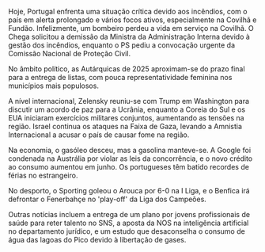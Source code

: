 Hoje, Portugal enfrenta uma situação crítica devido aos incêndios, com o país em alerta prolongado e vários focos ativos, especialmente na Covilhã e Fundão. Infelizmente, um bombeiro perdeu a vida em serviço na Covilhã. O Chega solicitou a demissão da Ministra da Administração Interna devido à gestão dos incêndios, enquanto o PS pediu a convocação urgente da Comissão Nacional de Proteção Civil.

No âmbito político, as Autárquicas de 2025 aproximam-se do prazo final para a entrega de listas, com pouca representatividade feminina nos municípios mais populosos.

A nível internacional, Zelensky reuniu-se com Trump em Washington para discutir um acordo de paz para a Ucrânia, enquanto a Coreia do Sul e os EUA iniciaram exercícios militares conjuntos, aumentando as tensões na região. Israel continua os ataques na Faixa de Gaza, levando a Amnistia Internacional a acusar o país de causar fome na região.

Na economia, o gasóleo desceu, mas a gasolina manteve-se. A Google foi condenada na Austrália por violar as leis da concorrência, e o novo crédito ao consumo aumentou em junho. Os portugueses têm batido recordes de férias no estrangeiro.

No desporto, o Sporting goleou o Arouca por 6-0 na I Liga, e o Benfica irá defrontar o Fenerbahçe no 'play-off' da Liga dos Campeões.

Outras notícias incluem a entrega de um plano por jovens profissionais de saúde para reter talento no SNS, a aposta da NOS na inteligência artificial no departamento jurídico, e um estudo que desaconselha o consumo de água das lagoas do Pico devido à libertação de gases.